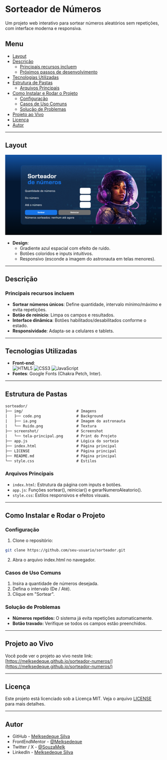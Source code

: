 # Sorteador de Números

Um projeto web interativo para sortear números aleatórios sem repetições, com interface moderna e responsiva.

## Menu

- [Layout](#layout)
- [Descrição](#descrição)
  - [Principais recursos incluem](#principais-recursos-incluem)
  - [Próximos passos de desenvolvimento](#próximos-passos-de-desenvolvimento)
- [Tecnologias Utilizadas](#tecnologias-utilizadas)
- [Estrutura de Pastas](#estrutura-de-pastas)
  - [Arquivos Principais](#arquivos-principais)
- [Como Instalar e Rodar o Projeto](#como-instalar-e-rodar-o-projeto)
  - [Configuração](#configuração)
  - [Casos de Uso Comuns](#casos-de-uso-comuns)
  - [Solução de Problemas](#solução-de-problemas)
- [Projeto ao Vivo](#projeto-ao-vivo)
- [Licença](#licença)
- [Autor](#autor)

---

## Layout

![Preview do Sorteador](screenshot/tela-principal.png)

- **Design**:
  - Gradiente azul espacial com efeito de ruído.
  - Botões coloridos e inputs intuitivos.
  - Responsivo (esconde a imagem do astronauta em telas menores).

---

## Descrição

### Principais recursos incluem

- **Sortear números únicos**: Define quantidade, intervalo mínimo/máximo e evita repetições.
- **Botão de reinício**: Limpa os campos e resultados.
- **Interface dinâmica**: Botões habilitados/desabilitados conforme o estado.
- **Responsividade**: Adapta-se a celulares e tablets.

---

## Tecnologias Utilizadas

- **Front-end**:  
  ![HTML5](https://img.shields.io/badge/HTML5-E34F26?style=for-the-badge&logo=html5&logoColor=white) ![CSS3](https://img.shields.io/badge/CSS3-1572B6?style=for-the-badge&logo=css3&logoColor=white) ![JavaScript](https://img.shields.io/badge/JavaScript-F7DF1E?style=for-the-badge&logo=javascript&logoColor=black)
- **Fontes**: Google Fonts (Chakra Petch, Inter).

---

## Estrutura de Pastas

```plaintext
sorteador/
├── img/                        # Imagens
|   ├── code.png                # Background
|   ├── ia.png                  # Imagem do astronauta
|   └── Ruido.png               # Textura
├── screenshot/                 # Screenshot
|   └── tela-principal.png      # Print do Projeto
├── app.js                      # Lógica do sorteio
├── index.html                  # Página principal
├── LICENSE                     # Página principal
├── README.md                   # Página principal
└── style.css                   # Estilos
```

### Arquivos Principais

- `index.html`: Estrutura da página com inputs e botões.
- `app.js`: Funções sortear(), reiniciar() e gerarNumeroAleatorio().
- `style.css`: Estilos responsivos e efeitos visuais.

---

## Como Instalar e Rodar o Projeto

### Configuração

1. Clone o repositório:

```bash
git clone https://github.com/seu-usuario/sorteador.git
```

2. Abra o arquivo index.html no navegador.

### Casos de Uso Comuns

1. Insira a quantidade de números desejada.
2. Defina o intervalo (De / Até).
3. Clique em "Sortear".

### Solução de Problemas

- **Números repetidos:** O sistema já evita repetições automaticamente.
- **Botão travado:** Verifique se todos os campos estão preenchidos.

---

## Projeto ao Vivo

Você pode ver o projeto ao vivo neste link: [https://melksedeque.github.io/sorteador-numeros/](https://melksedeque.github.io/sorteador-numeros/)

---

## Licença

Este projeto está licenciado sob a Licença MIT. Veja o arquivo [LICENSE](https://github.com/Melksedeque/organo-alura-reactjs?tab=MIT-1-ov-file) para mais detalhes.

---

## Autor

- GitHub - [Melksedeque Silva](https://github.com/Melksedeque/)
- FrontEndMentor - [@Melksedeque](https://www.frontendmentor.io/profile/Melksedeque)
- Twitter / X - [@SouzaMelk](https://x.com/SouzaMelk)
- LinkedIn - [Melksedeque Silva](https://www.linkedin.com/in/melksedeque-silva/)
